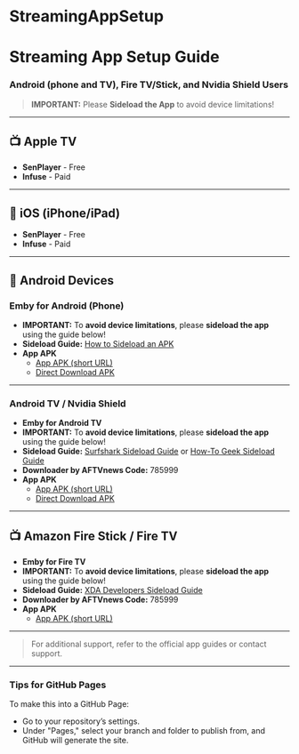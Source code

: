 # StreamingAppSetup
# Streaming App Setup Guide

### Android (phone and TV), Fire TV/Stick, and Nvidia Shield Users
> **IMPORTANT:** Please **Sideload the App** to avoid device limitations!

---

## 📺 Apple TV
- **SenPlayer** - Free
- **Infuse** - Paid

---

## 📱 iOS (iPhone/iPad)
- **SenPlayer** - Free
- **Infuse** - Paid

---

## 🤖 Android Devices

### Emby for Android (Phone)
- **IMPORTANT:** To **avoid device limitations**, please **sideload the app** using the guide below!
- **Sideload Guide:** [How to Sideload an APK](https://www.digitaltrends.com/mobile/how-to-sideload-an-apk/)
- **App APK**  
  - [App APK (short URL)](https://t.ly/lJJFB)
  - [Direct Download APK](https://cdn.discordapp.com/attachments/733102556355625092/1299470344251506780/emby_phone.apk?ex=671f4bd1&is=671dfa51&hm=634063c9249886ee536db2171acc61628246e160a7ef196d35dd79dc4d388890&)

---

### Android TV / Nvidia Shield
- **Emby for Android TV**
- **IMPORTANT:** To **avoid device limitations**, please **sideload the app** using the guide below!
- **Sideload Guide:** [Surfshark Sideload Guide](https://support.surfshark.com/hc/en-us/articles/360019379599-How-to-sideload-apps-on-Android-box) or [How-To Geek Sideload Guide](https://www.howtogeek.com/694493/how-to-sideload-apps-on-google-tv/)
- **Downloader by AFTVnews Code:** 785999
- **App APK**  
  - [App APK (short URL)](https://t.ly/2sP7q)
  - [Direct Download APK](https://cdn.discordapp.com/attachments/733102556355625092/1299470345090371645/emby_tv.apk?ex=671f4bd1&is=671dfa51&hm=239fb07d9926b9cd74b2beb352aa30c272db62341f5ff2f2a1cef66a2d43d5cb&)

---

## 📺 Amazon Fire Stick / Fire TV
- **Emby for Fire TV**
- **IMPORTANT:** To **avoid device limitations**, please **sideload the app** using the guide below!
- **Sideload Guide:** [XDA Developers Sideload Guide](https://www.xda-developers.com/how-sideload-apps-amazon-fire-tv/)
- **Downloader by AFTVnews Code:** 785999
- **App APK**  
  - [App APK (short URL)](https://t.ly/2sP7q)

---

> For additional support, refer to the official app guides or contact support.

---

### Tips for GitHub Pages

To make this into a GitHub Page:
- Go to your repository’s settings.
- Under "Pages," select your branch and folder to publish from, and GitHub will generate the site.
